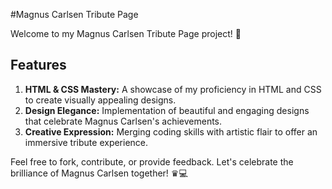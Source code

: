 #Magnus Carlsen Tribute Page

Welcome to my Magnus Carlsen Tribute Page project! 🌟

## Features
1. **HTML & CSS Mastery:** A showcase of my proficiency in HTML and CSS to create visually appealing designs.
2. **Design Elegance:** Implementation of beautiful and engaging designs that celebrate Magnus Carlsen's achievements.
3. **Creative Expression:** Merging coding skills with artistic flair to offer an immersive tribute experience.

Feel free to fork, contribute, or provide feedback. Let's celebrate the brilliance of Magnus Carlsen together! ♛💻
